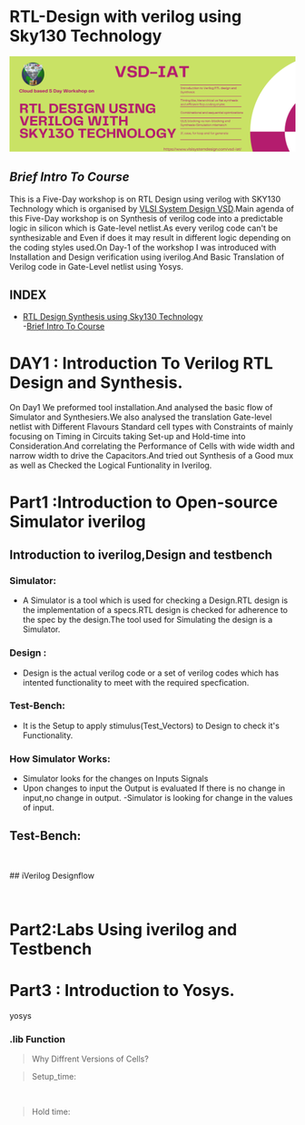 # RTL-Design with verilog using Sky130 Technology
![alt text](Verilog-flyer.png)
## ***Brief Intro To Course***
This is a Five-Day workshop is  on RTL Design using verilog with SKY130 Technology which is organised by [VLSI System Design VSD](https://www.vlsisystemdesign.com/).Main agenda of this Five-Day workshop is on  Synthesis of verilog code into a predictable logic in silicon which is Gate-level netlist.As every verilog code can't be synthesizable and Even if does  it may result in different logic depending on the coding styles used.On Day-1 of the workshop I was introduced with Installation and Design verification using iverilog.And Basic Translation of Verilog code in Gate-Level netlist using Yosys.  


## **INDEX**
- [RTL Design Synthesis using Sky130 Technology](https://github.com/Jayanth-sharma/RTL-design-synthesis-using-sky130--vsd#rtl-design-with-verilog-using-sky130-technology)<br/>
      -[Brief Intro To Course](https://github.com/Jayanth-sharma/RTL-design-synthesis-using-sky130--vsd#brief-intro-to-course)
   
   
   
   
   
   

# DAY1 : Introduction To Verilog RTL Design and Synthesis.

On Day1 We preformed tool installation.And analysed the basic flow of Simulator and Synthesiers.We also analysed the translation Gate-level netlist with Different Flavours Standard cell types with Constraints of mainly focusing on Timing in Circuits taking Set-up and Hold-time into Consideration.And correlating the Performance of Cells with  wide width and narrow width to drive the Capacitors.And tried out Synthesis of a Good mux as well as Checked the Logical Funtionality in Iverilog.<br/>

# Part1 :Introduction to Open-source Simulator iverilog

## Introduction to iverilog,Design and testbench
### Simulator:
- A Simulator is a tool which is used for checking a Design.RTL design is the implementation of a specs.RTL design is checked for adherence to the spec by the design.The   tool used for Simulating the design is a Simulator.<br />

### Design :
- Design is the actual verilog code or a set of verilog codes which has intented functionality to meet with the required specfication.

### Test-Bench:
- It is the Setup to apply stimulus(Test_Vectors) to Design to check it's Functionality.

### How Simulator Works:
- Simulator looks for the changes on Inputs Signals
- Upon changes to input the Output is evaluated
     If there is no change in input,no change in output.
-Simulator is looking for change in the values of input.
## Test-Bench:
<p align="center">
    <img src="" />
</p>
## iVerilog Designflow
<p align="center">
    <img src="" />
</p>

# Part2:Labs Using iverilog and Testbench



# Part3 : Introduction to Yosys.
yosys<br/>
### .lib Function
> Why Diffrent Versions of Cells?

>Setup_time:
  <p align="center">
    <img src="" />
</p>

>Hold time:
<p align="center">
    <img src="" />
</p>
